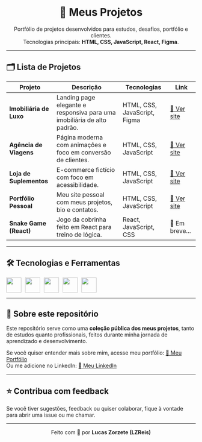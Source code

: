 <h1 align="center">🚀 Meus Projetos</h1>

<p align="center">
  Portfólio de projetos desenvolvidos para estudos, desafios, portfólio e clientes.<br/>
  Tecnologias principais: <strong>HTML, CSS, JavaScript, React, Figma</strong>.
</p>

---

## 🗂️ Lista de Projetos

| Projeto | Descrição | Tecnologias | Link |
|---------|-----------|--------------|------|
| **Imobiliária de Luxo** | Landing page elegante e responsiva para uma imobiliária de alto padrão. | HTML, CSS, JavaScript, Figma | [🔗 Ver site](https://extraordinary-daifuku-18fce7.netlify.app/) |
| **Agência de Viagens** | Página moderna com animações e foco em conversão de clientes. | HTML, CSS, JavaScript | [🔗 Ver site](https://unrivaled-bienenstitch-9794aa.netlify.app/) |
| **Loja de Suplementos** | E-commerce fictício com foco em acessibilidade. | HTML, CSS, JavaScript | [🔗 Ver site](https://gregarious-halva-15fd34.netlify.app/) |
| **Portfólio Pessoal** | Meu site pessoal com meus projetos, bio e contatos. | HTML, CSS, JavaScript | [🔗 Ver site](https://symphonious-syrniki-fbabeb.netlify.app/) |
| **Snake Game (React)** | Jogo da cobrinha feito em React para treino de lógica. | React, JavaScript, CSS | 🔗 Em breve... |

---

## 🛠️ Tecnologias e Ferramentas

<div style="display: flex; gap: 10px;">
<img src="https://cdn.jsdelivr.net/gh/devicons/devicon/icons/html5/html5-original.svg" width="40"/>
<img src="https://cdn.jsdelivr.net/gh/devicons/devicon/icons/css3/css3-original.svg" width="40"/>
<img src="https://cdn.jsdelivr.net/gh/devicons/devicon/icons/javascript/javascript-original.svg" width="40"/>
<img src="https://cdn.jsdelivr.net/gh/devicons/devicon/icons/react/react-original.svg" width="40"/>
<img src="https://cdn.jsdelivr.net/gh/devicons/devicon/icons/figma/figma-original.svg" width="40"/>
</div>

---

## 📄 Sobre este repositório

Este repositório serve como uma **coleção pública dos meus projetos**, tanto de estudos quanto profissionais, feitos durante minha jornada de aprendizado e desenvolvimento.

Se você quiser entender mais sobre mim, acesse meu portfólio: [🔗 Meu Portfólio](https://seuportfolio.com)  
Ou me adicione no LinkedIn: [🔗 Meu LinkedIn](https://linkedin.com/in/seuperfil)

---

## ⭐ Contribua com feedback

Se você tiver sugestões, feedback ou quiser colaborar, fique à vontade para abrir uma issue ou me chamar.

---

<p align="center">
  Feito com 💙 por <strong>Lucas Zorzete (LZReis)</strong>
</p>
